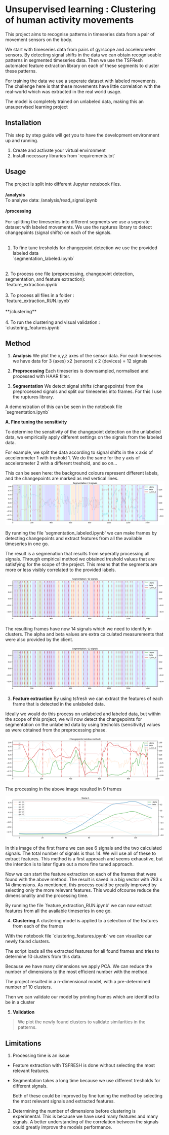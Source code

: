 # Unsupervised learning : Clustering of human activity movements

This project aims to recognise patterns in timeseries data from a pair of movement sensors on the body. 

We start with timeseries data from pairs of gyrscope and accelerometer sensors. By detecting signal shifts in the data we can obtain recogniseable patterns in segmented timeseries data. Then we use the TSFResh automated feature extraction library on each of these segments to cluster these patterns.

For training the data we use a seperate dataset with labeled movements. The challenge here is that these movements have little correlation with the real-world which was extracted in the real world usage.

The model is completely trained on unlabeled data, making this an unsupervised learning project

## Installation

This step by step guide will get you to have the development environment up and running.

1. Create and activate your virtual environment
2. Install necessary libraries from ´requirements.txt´
 
## Usage

The project is split into different Jupyter notebook files.<br>
<br>
**/analysis**<br>
To analyse data: /analysis/read_signal.ipynb<br>
<br>
**/processing**<br>
<br>
For splitting the timeseries into different segments we use a seperate dataset with labeled movements. We use the ruptures library to detect changepoints (signal shifts) on each of the signals.<br>
<br>
1. To fine tune tresholds for changepoint detection we use the provided labeled data<br>
´segmentation_labeled.ipynb´<br>
<br>
2. To process one file (preprocessing, changepoint detection, segmentation, and feature extraction): <br>
´feature_extraction.ipynb´<br>
<br>
3. To process all files in a folder : <br>
´feature_extraction_RUN.ipynb´<br>
<br>
**/clustering**<br>
<br>
4. To run the clustering and visual validation :<br>
´clustering_features.ipynb´<br>
 
## Method

1. **Analysis**
We plot the x,y,z axes of the sensor data. For each timeseries we have data for 3 (axes) x2 (sensors) x 2 (devices) = 12 signals

2. **Preprocessing**
Each timeseries is downsampled, normalised and processed with HAAR filter.

3. **Segmentation**
We detect signal shifts (changepoints) from the preprocessed signals and split our timeseries into frames. For this I use the ruptures library.

A demonstration of this can be seen in the notebook file ´segmentation.ipynb´ 

**A. Fine tuning the sensitivity**

To determine the sensitivity of the changepoint detection on the unlabeled data, we empirically apply different settings on the signals from the labeled data.

For example, we split the data according to signal shifts in the x axis of accelerometer 1 with treshold 1. We do the same for the y axis of accelerometer 2 with a different treshold, and so on...

This can be seen here: the background colours represent different labels, and the changepoints are marked as red vertical lines.
![image](/assets/segmentation_1_signal.png)

By running the file 'segmentation_labeled.ipynb' we can make frames by detecting changepoints and extract features from all the available timeseries in one go.

The result is a segmenation that results from seperatly processing all signals. Through empirical method we obtained treshold values that are satisfying for the scope of the project. This means that the segments are more or less visibly correlated to the provided labels. 

![image](/assets/segmentation_12_signals.png)
 
The resulting frames have now 14 signals which we need to identify in clusters. The alpha and beta values are extra calculated measurements that were also provided by the client.

![image](/assets/segmentation_12_signals.png)


3. **Feature extraction**
By using tsfresh we can extract the features of each frame that is detected in the unlabeled data.

Ideally we would do this process on unlabeled and labeled data, but within the scope of this project, we will now detect the changepoints for segmentation on the unlabeled data by using tresholds (sensitivity) values as were obtained from the preprocessing phase.

![image](/assets/changepoints_unlabeled_1.png)

The processing in the above image resulted in 9 frames

![image](/assets/frame_unlabeled_1.png)

In this image of the first frame we can see 6 signals and the two calculated signals. The total number of signals is thus 14. We will use all of these to extract features. This method is a first approach and seems exhaustive, but the intention is to later figure out a more fine tuned approach.

Now we can start the feature extraction on each of the frames that were found with the above method. The result is saved in a big vector with 783 x 14 dimensions. As mentioned, this process could be greatly improved by selecting only the more relevant features. This would ofcourse reduce the dimensionality and the processing time.

By running the file ´feature_extraction_RUN.ipynb' we can now extract features from all the available timeseries in one go.

4. **Clustering**
A clustering model is applied to a selection of the features from each of the frames

With the notebook file ´clustering_features.ipynb´ we can visualize our newly found clusters.

The script loads all the extracted features for all found frames and tries to determine 10 clusters from this data.

Because we have many dimensions we apply PCA. We can reduce the number of dimensions to the most efficient number with the method.

The project resulted in a n-dimensional model, with a pre-determined number of 10 clusters.

Then we can validate our model by printing frames which are identified to be in a cluster

5. **Validation**
> We plot the newly found clusters to validate similarities in the patterns.
 
## Limitations

1. Processing time is an issue

- Feature extraction with TSFRESH is done without selecting the most relevant features. 
- Segmentation takes a long time because we use different tresholds for different signals.

    Both of these could be improved by fine tuning the method by selecting the most relevant signals and extracted features. 

2. Determining the number of dimensions before clustering is experimental. This is because we have used many features and many signals. A better understanding of the correlation between the signals could greatly improve the models performance.


 
